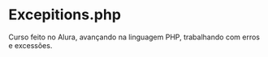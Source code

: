 # Excepitions.php
 Curso feito no Alura, avançando na linguagem PHP, trabalhando com erros e excessões.
